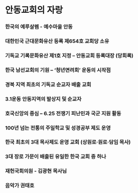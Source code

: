 # 안동교회의 자랑

### 한국의 예루살렘 - 예수마을 안동
### 대한민국 근대문화유산 등록 제654호 교회당 소유
### 기독교 기록문화유산 제1호 지정 – 안동교회 등록대장 (당회록)
### 한국 남선교회의 기원 – ‘청년면려회’ 운동의 시작점
### 경북 지역 최초의 기독교 순교자 배출 교회
### 3.1운동 안동지역의 발상지 및 순교자
### 호국신앙의 중심 – 6.25 전쟁기 피난민과 국군 지원 활동
### 100년 넘는 전통의 주일학교 및 성경공부 제도 운영
### 한국 최초의 3대 목사제도 운영 교회 (상원로·원로·담임 목사)
### 3대 장로 가문이 배출된 유일한 한국 교회 중 하나
### 재헌국회의원 - 김광현 목사님
### 음악가 권태호
